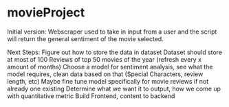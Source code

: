 # movieProject

Initial version: Webscraper used to take in input from a user and the script will return the general sentiment of the movie selected.

Next Steps:
Figure out how to store the data in dataset
Dataset should store at most of 100 Reviews of top 50 movies of the year (refresh every x amount of months)
Choose a model for sentiment analysis, see what the model requires, clean data based on that (Special Characters, review length, etc)
Maybe fine tune model specifically for movie reviews if not already one existing
Determine what we want it to output, how we come up with quantitative metric
Build Frontend, content to backend


